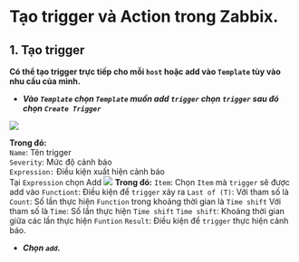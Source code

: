 # Tạo trigger và Action trong Zabbix.
## 1. Tạo trigger
**Có thể tạo trigger trực tiếp cho mỗi `host` hoặc add vào `Template` tùy vào nhu cầu của mình.**
- ***Vào `Template` chọn `Template` muốn add `trigger` chọn `trigger` sau đó chọn `Create Trigger`***
<img src=https://i.imgur.com/0pjxKEf.png>

**Trong đó:**</br>
`Name`: Tên trigger</br>
`Severity`: Mức độ cảnh báo</br>
`Expression:` Điều kiện xuất hiện cảnh báo</br>
Tại `Expression` chọn Add
<img src=https://i.imgur.com/fQVRk9m.png>
**Trong đó:**
`Item`: Chọn `Item` mà `trigger` sẽ được add vào
`Functiont`: Điều kiện để `trigger` xảy ra
`Last of (T)`: 
Với tham số là `Count`: Số lần thực hiện `Function` trong khoảng thời gian là `Time shift`
Với tham số là `Time`: Số lần thực hiện `Time shift`
`Time shift`: Khoảng thời gian giữa các lần thực hiện `Funtion`
`Result`: Điều kiện để `trigger` thực hiện cảnh báo.
- ***Chọn `add`.***
